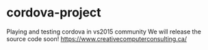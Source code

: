 # cordova-project
Playing and testing cordova in vs2015 community
We will release the source code soon!
https://www.creativecomputerconsulting.ca/
